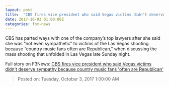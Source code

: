 ```yaml
---
layout: post
title:  "CBS fires vice president who said Vegas victims didn't deserve sympathy because country music fans 'often are Republican'"
date: 2017-10-03 01:00:00Z
categories: fox-news
---
```


CBS has parted ways with one of the company’s top lawyers after she said she was “not even sympathetic” to victims of the Las Vegas shooting because “country music fans often are Republican,” when discussing the mass shooting that unfolded in Las Vegas late Sunday night.


Full story on F3News: [CBS fires vice president who said Vegas victims didn't deserve sympathy because country music fans 'often are Republican'](http://www.f3nws.com/n/MYp4jE)

> Posted on: Tuesday, October 3, 2017 1:00:00 AM
